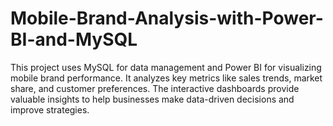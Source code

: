 # Mobile-Brand-Analysis-with-Power-BI-and-MySQL
This project uses MySQL for data management and Power BI for visualizing mobile brand performance. It analyzes key metrics like sales trends, market share, and customer preferences. The interactive dashboards provide valuable insights to help businesses make data-driven decisions and improve strategies.
